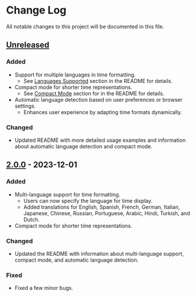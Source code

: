 # Change Log

All notable changes to this project will be documented in this file.

## [Unreleased]

### Added

- Support for multiple languages in time formatting.
  - See [Languages Supported](#languages-supported) section in the README for details.
- Compact mode for shorter time representations.
  - See [Compact Mode](#compact-mode) section for in the README for details.
- Automatic language detection based on user preferences or browser settings.
  - Enhances user experience by adapting time formats dynamically.

### Changed

- Updated README with more detailed usage examples and information about automatic language detection and compact mode.

## [2.0.0] - 2023-12-01

### Added

- Multi-language support for time formatting.
  - Users can now specify the language for time display.
  - Added translations for English, Spanish, French, German, Italian, Japanese, Chinese, Russian, Portuguese, Arabic, Hindi, Turkish, and Dutch.
- Compact mode for shorter time representations.

### Changed

- Updated the README with information about multi-language support, compact mode, and automatic language detection.

### Fixed

- Fixed a few minor bugs.

[Unreleased]: https://github.com/DevFidelis/time-ago-module/compare/v2.0.0...HEAD
[2.0.0]: https://github.com/DevFidelis/time-ago-module/releases/tag/v2.0.0
